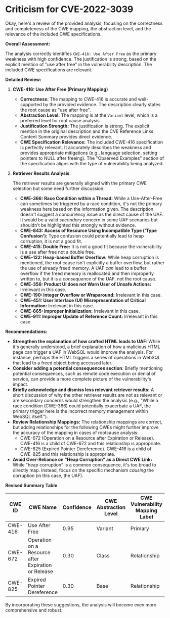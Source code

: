 # Criticism for CVE-2022-3039

Okay, here's a review of the provided analysis, focusing on the correctness and completeness of the CWE mapping, the abstraction level, and the relevance of the included CWE specifications.

**Overall Assessment:**

The analysis correctly identifies `CWE-416: Use After Free` as the primary weakness with high confidence. The justification is strong, based on the explicit mention of "use after free" in the vulnerability description. The included CWE specifications are relevant.

**Detailed Review:**

1.  **CWE-416: Use After Free (Primary Mapping)**
    *   **Correctness:** The mapping to CWE-416 is accurate and well-supported by the provided evidence. The description clearly states the root cause as "use after free".
    *   **Abstraction Level:** The mapping is at the `Variant` level, which is a preferred level for root cause analysis.
    *   **Justification Strength:** The justification is strong. The explicit mention in the original description and the CVE Reference Links Content Summary provides direct evidence.
    *   **CWE Specification Relevance:** The included CWE-416 specification is perfectly relevant. It accurately describes the weakness and provides appropriate mitigations (e.g., language selection, setting pointers to NULL after freeing). The "Observed Examples" section of the specification aligns with the type of vulnerability being analyzed.

2. **Retriever Results Analysis**:

    The retriever results are generally aligned with the primary CWE selection but some need further discussion:

    *   **CWE-366: Race Condition within a Thread:** While a Use-After-Free can sometimes be triggered by a race condition, it's not the primary weakness here based on the information given. The description doesn't suggest a concurrency issue as the direct cause of the UAF. It would be a valid *secondary* concern in some UAF scenarios but shouldn't be highlighted this strongly without evidence.
    *   **CWE-843: Access of Resource Using Incompatible Type ('Type Confusion'):** Type confusion could potentially lead to heap corruption, it is not a good fit.
    *   **CWE-415: Double Free:** It is not a good fit because the vulnerability is a use after free not a double free.
    *   **CWE-122: Heap-based Buffer Overflow:** While heap corruption is mentioned, the root cause isn't explicitly a buffer overflow, but rather the use of already freed memory. A UAF *can* lead to a buffer overflow if the freed memory is reallocated and then improperly written to, but it is a *consequence* of the UAF, not the root cause.
    *   **CWE-356: Product UI does not Warn User of Unsafe Actions:** Irrelevant in this case.
    *   **CWE-190: Integer Overflow or Wraparound:** Irrelevant in this case.
    *   **CWE-451: User Interface (UI) Misrepresentation of Critical Information:** Irrelevant in this case.
    *   **CWE-665: Improper Initialization:** Irrelevant in this case.
    *   **CWE-911: Improper Update of Reference Count:** Irrelevant in this case.

**Recommendations:**

*   **Strengthen the explanation of how crafted HTML leads to UAF**:  While it's generally understood, a brief explanation of how a malicious HTML page can trigger a UAF in WebSQL would improve the analysis. For instance, perhaps the HTML triggers a series of operations in WebSQL that lead to a freed object being accessed later.
*   **Consider adding a potential consequences section**: Briefly mentioning potential consequences, such as remote code execution or denial of service, can provide a more complete picture of the vulnerability's impact.
*   **Briefly acknowledge and dismiss less relevant retriever results:** A short discussion of why the other retriever results are not as relevant or are secondary concerns would strengthen the analysis (e.g., "While a race condition (CWE-366) could potentially exacerbate a UAF, the primary trigger here is the incorrect memory management within WebSQL itself.").
*   **Review Relationship Mappings:** The relationship mappings are correct, but adding relationships for the following CWEs might further improve the accuracy of the mapping in cases of rootcause analysis:
    *   CWE-672 (Operation on a Resource after Expiration or Release).  CWE-416 is a child of CWE-672 and this relationship is appropriate.
    *   CWE-825 (Expired Pointer Dereference). CWE-416 is a child of CWE-825 and this relationship is appropriate.
*   **Avoid Over-Reliance on "Heap Corruption" as a Direct CWE Link:** While "heap corruption" is a common consequence, it's too broad to directly map. Instead, focus on the specific mechanism *causing* the corruption (in this case, the UAF).

**Revised Summary Table**

| CWE ID | CWE Name | Confidence | CWE Abstraction Level | CWE Vulnerability Mapping Label | CWE-Vulnerability Mapping Notes |
|---|---|---|---|---|---|
| CWE-416 | Use After Free | 0.95 | Variant | Primary | Allowed |
| CWE-672 | Operation on a Resource after Expiration or Release | 0.30 | Class | Relationship | Parent of CWE-416 |
| CWE-825 | Expired Pointer Dereference | 0.30 | Base | Relationship | Parent of CWE-416 |

By incorporating these suggestions, the analysis will become even more comprehensive and robust.